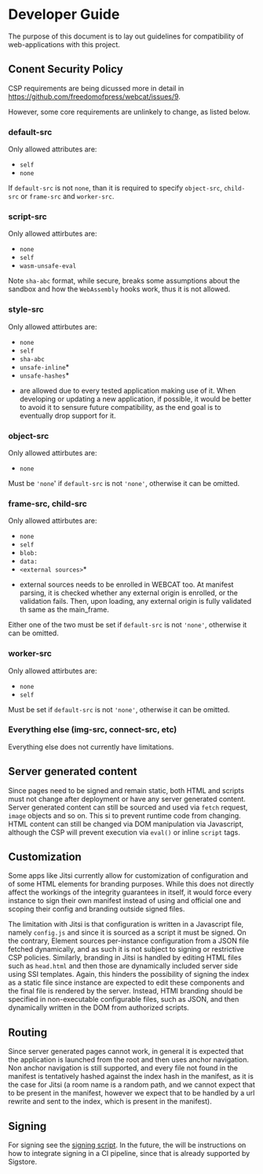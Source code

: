 # Developer Guide
The purpose of this document is to lay out guidelines for compatibility of web-applications with this project.

## Conent Security Policy
CSP requirements are being dicussed more in detail in https://github.com/freedomofpress/webcat/issues/9.

However, some core requirements are unlinkely to change, as listed below.

### default-src
Only allowed attributes are:
 - `self`
 - `none`

If `default-src` is not `none`, than it is required to specify `object-src`, `child-src` or `frame-src` and `worker-src`.

### script-src
Only allowed attirbutes are:
 - `none`
 - `self`
 - `wasm-unsafe-eval`

Note `sha-abc` format, while secure, breaks some assumptions about the sandbox and how the `WebAssembly` hooks work, thus it is not allowed.

### style-src
Only allowed attirbutes are:
 - `none`
 - `self`
 - `sha-abc`
 - `unsafe-inline`*
 - `unsafe-hashes`*

* are allowed due to every tested application making use of it. When developing or updating a new application, if possible, it would be better to avoid it to sensure future compatibility, as the end goal is to eventually drop support for it.

### object-src
Only allowed attirbutes are:
 - `none`

Must be `'none`' if `default-src` is not `'none'`, otherwise it can be omitted.

### frame-src, child-src
Only allowed attirbutes are:
 - `none`
 - `self`
 - `blob:`
 - `data:`
 - `<external sources>`*

* external sources needs to be enrolled in WEBCAT too. At manifest parsing, it is checked whether any external origin is enrolled, or the validation fails. Then, upon loading, any external origin is fully validated th same as the main_frame.

Either one of the two must be set if `default-src` is not `'none'`, otherwise it can be omitted.

### worker-src
Only allowed attirbutes are:
 - `none`
 - `self`

Must be set if `default-src` is not `'none'`, otherwise it can be omitted.


### Everything else (img-src, connect-src, etc)
Everything else does not currently have limitations.

## Server generated content
Since pages need to be signed and remain static, both HTML and scripts must not change after deployment or have any server generated content. Server generated content can still be sourced and used via `fetch` request, `image` objects and so on. This si to prevent runtime code from changing.
HTML content can still be changed via DOM manipulation via Javascript, although the CSP will prevent execution via `eval()` or inline `script` tags.

## Customization
Some apps like Jitsi currently allow for customization of configuration and of some HTML elements for branding purposes. While this does not directly affect the workings of the integrity guarantees in itself, it would force every instance to sign their own manifest instead of using and official one and scoping their config and branding outside signed files.

The limitation with Jitsi is that configuration is written in a Javascript file, namely `config.js` and since it is sourced as a script it must be signed. On the contrary, Element sources per-instance configuration from a JSON file fetched dynamically, and as such it is not subject to signing or restrictive CSP policies.
Similarly, branding in Jitsi is handled by editing HTML files such as `head.html` and then those are dynamically included server side using SSI templates. Again, this hinders the possibility of signing the index as a static file since instance are expected to edit these components and the final file is rendered by the server. Instead, HTMl branding should be specified in non-executable configurable files, such as JSON, and then dynamically written in the DOM from authorized scripts.

## Routing
Since server generated pages cannot work, in general it is expected that the application is launched from the root and then uses anchor navigation. Non anchor navigation is still supported, and every file not found in the manifest is tentatively hashed against the index hash in the manifest, as it is the case for Jitsi (a room name is a random path, and we cannot expect that to be present in the manifest, however we expect that to be handled by a url rewrite and sent to the index, which is present in the manifest).

## Signing
For signing see the [signing script](../tools/signing). In the future, the will be instructions on how to integrate signing in a CI pipeline, since that is already supported by Sigstore.
